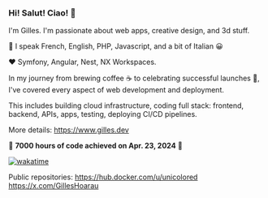 ### Hi! Salut! Ciao! 👋

I'm Gilles. I'm passionate about web apps, creative design, and 3d stuff.

👋 I speak French, English, PHP, Javascript, and a bit of Italian 😀

❤️ Symfony, Angular, Nest, NX Workspaces.

In my journey from brewing coffee ☕️ to celebrating successful launches 🎉, \
I've covered every aspect of web development and deployment.

This includes building cloud infrastructure, coding full stack: frontend, backend, APIs, apps, testing, deploying CI/CD pipelines.

More details: https://www.gilles.dev

🎉 **7000 hours of code achieved on Apr. 23, 2024** 🥳

[![wakatime](https://wakatime.com/badge/user/36d0aa99-a7ae-4bb7-a202-a3409eae939c.svg)](https://wakatime.com/@36d0aa99-a7ae-4bb7-a202-a3409eae939c)

Public repositories: https://hub.docker.com/u/unicolored \
https://x.com/GillesHoarau

<!--
**unicolored/unicolored** is a ✨ _special_ ✨ repository because its `README.md` (this file) appears on your GitHub profile.

Here are some ideas to get you started:

- 🔭 I’m currently working on ...
- 🌱 I’m currently learning ...
- 👯 I’m looking to collaborate on ...
- 🤔 I’m looking for help with ...
- 💬 Ask me about ...
- 📫 How to reach me: ...
- 😄 Pronouns: ...
- ⚡ Fun fact: ...
-->
